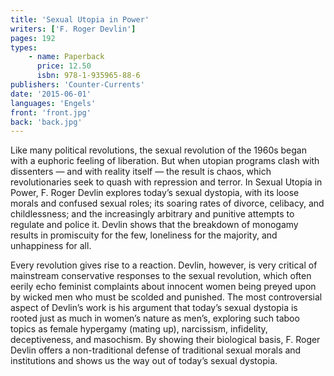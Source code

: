 ```yaml
---
title: 'Sexual Utopia in Power'
writers: ['F. Roger Devlin']
pages: 192
types:
    - name: Paperback
      price: 12.50
      isbn: 978-1-935965-88-6
publishers: 'Counter-Currents'
date: '2015-06-01'
languages: 'Engels'
front: 'front.jpg'
back: 'back.jpg'
---
```


Like many political revolutions, the sexual revolution of the 1960s began with a euphoric feeling of liberation. But when utopian programs clash with dissenters — and with reality itself — the result is chaos, which revolutionaries seek to quash with repression and terror. In Sexual Utopia in Power, F. Roger Devlin explores today’s sexual dystopia, with its loose morals and confused sexual roles; its soaring rates of divorce, celibacy, and childlessness; and the increasingly arbitrary and punitive attempts to regulate and police it. Devlin shows that the breakdown of monogamy results in promiscuity for the few, loneliness for the majority, and unhappiness for all.

Every revolution gives rise to a reaction. Devlin, however, is very critical of mainstream conservative responses to the sexual revolution, which often eerily echo feminist complaints about innocent women being preyed upon by wicked men who must be scolded and punished. The most controversial aspect of Devlin’s work is his argument that today’s sexual dystopia is rooted just as much in women’s nature as men’s, exploring such taboo topics as female hypergamy (mating up), narcissism, infidelity, deceptiveness, and masochism. By showing their biological basis, F. Roger Devlin offers a non-traditional defense of traditional sexual morals and institutions and shows us the way out of today’s sexual dystopia.
